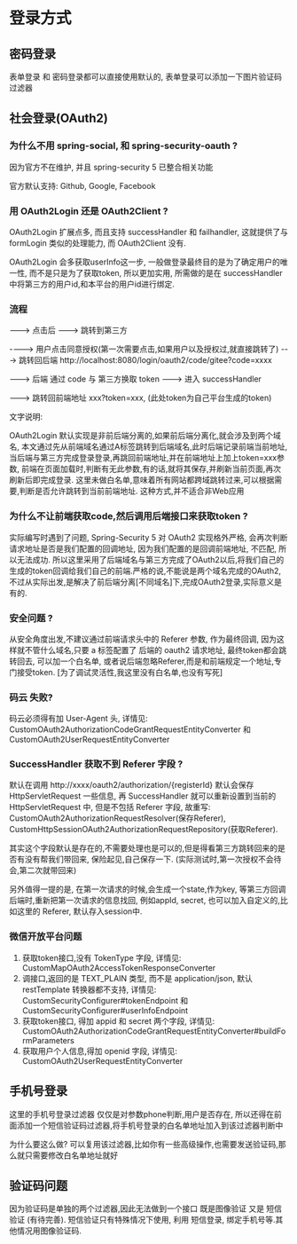 # 登录方式

## 密码登录

表单登录 和 密码登录都可以直接使用默认的, 表单登录可以添加一下图片验证码过滤器

## 社会登录(OAuth2)

### 为什么不用 spring-social, 和 spring-security-oauth ?

因为官方不在维护, 并且 spring-security 5 已整合相关功能

官方默认支持: Github, Google, Facebook 


### 用 OAuth2Login 还是 OAuth2Client ?

OAuth2Login 扩展点多, 而且支持 successHandler 和 failhandler, 这就提供了与 formLogin 类似的处理能力, 而 OAuth2Client 没有.  

OAuth2Login 会多获取userInfo这一步, 一般做登录最终目的是为了确定用户的唯一性, 而不是只是为了获取token, 所以更加实用, 所需做的是在 successHandler 中将第三方的用户id,和本平台的用户id进行绑定.

### 流程

---> 点击后  ---> 跳转到第三方 

----> 用户点击同意授权(第一次需要点击,如果用户以及授权过,就直接跳转了)  ---> 跳转回后端 http://localhost:8080/login/oauth2/code/gitee?code=xxxx

---> 后端 通过 code  与 第三方换取 token ---> 进入 successHandler

---> 跳转回前端地址 xxx?token=xxx, (此处token为自己平台生成的token)

文字说明: 

OAuth2Login 默认实现是非前后端分离的,如果前后端分离化,就会涉及到两个域名, 本文通过先从前端域名通过A标签跳转到后端域名,此时后端记录前端当前地址,当后端与第三方完成登录登录,再跳回前端地址,并在前端地址上加上token=xxx参数, 前端在页面加载时,判断有无此参数,有的话,就将其保存,并刷新当前页面,再次刷新后即完成登录. 这里未做白名单,意味着所有网站都跨域跳转过来,可以根据需要,判断是否允许跳转到当前前端地址. 这种方式,并不适合非Web应用

### 为什么不让前端获取code,然后调用后端接口来获取token ?

实际编写时遇到了问题, Spring-Security 5 对 OAuth2 实现格外严格, 会再次判断请求地址是否是我们配置的回调地址, 因为我们配置的是回调前端地址, 不匹配, 所以无法成功. 所以这里采用了后端域名与第三方完成了OAuth2以后,将我们自己的生成的token回调给我们自己的前端.严格的说,不能说是两个域名完成的OAuth2,不过从实际出发,是解决了前后端分离[不同域名]下,完成OAuth2登录,实际意义是有的. 

### 安全问题 ?

从安全角度出发,不建议通过前端请求头中的 Referer 参数, 作为最终回调, 因为这样就不管什么域名,只要 a 标签配置了 后端的 oauth2 请求地址, 最终token都会跳转回去, 可以加一个白名单,  或者说后端忽略Referer,而是和前端规定一个地址,专门接受token. [为了调试灵活性,我这里没有白名单,也没有写死]

### 码云 失败?

码云必须得有加 User-Agent 头, 详情见: CustomOAuth2AuthorizationCodeGrantRequestEntityConverter 和 CustomOAuth2UserRequestEntityConverter

### SuccessHandler 获取不到 Referer 字段 ?

默认在调用 http://xxxx/oauth2/authorization/{registerId} 默认会保存 HttpServletRequest 一些信息, 再 SuccessHandler 就可以重新设置到当前的 HttpServletRequest 中, 但是不包括 Referer 字段, 故重写: CustomOAuth2AuthorizationRequestResolver(保存Referer), CustomHttpSessionOAuth2AuthorizationRequestRepository(获取Referer). 

其实这个字段默认是存在的,不需要处理也是可以的,但是得看第三方跳转回来的是否有没有帮我们带回来, 保险起见,自己保存一下. (实际测试时,第一次授权不会待会,第二次就带回来)

另外值得一提的是, 在第一次请求的时候,会生成一个state,作为key, 等第三方回调后端时,重新把第一次请求的信息找回, 例如appId, secret, 也可以加入自定义的,比如这里的 Referer, 默认存入session中.

### 微信开放平台问题

1. 获取token接口,没有 TokenType 字段, 详情见: CustomMapOAuth2AccessTokenResponseConverter 
2. 调接口,返回的是 TEXT_PLAIN 类型, 而不是 application/json, 默认 restTemplate 转换器都不支持, 详情见: CustomSecurityConfigurer#tokenEndpoint 和 CustomSecurityConfigurer#userInfoEndpoint 
3. 获取token接口, 得加 appid 和 secret 两个字段, 详情见: CustomOAuth2AuthorizationCodeGrantRequestEntityConverter#buildFormParameters
4. 获取用户个人信息,得加 openid 字段, 详情见: CustomOAuth2UserRequestEntityConverter

## 手机号登录

这里的手机号登录过滤器 仅仅是对参数phone判断,用户是否存在, 所以还得在前面添加一个短信验证码过滤器,将手机号登录的白名单地址加入到该过滤器判断中

为什么要这么做? 可以复用该过滤器,比如你有一些高级操作,也需要发送验证码,那么就只需要修改白名单地址就好


## 验证码问题

因为验证码是单独的两个过滤器,因此无法做到一个接口 既是图像验证 又是 短信验证 (有待完善). 短信验证只有特殊情况下使用, 利用 短信登录, 绑定手机号等.其他情况用图像验证码.